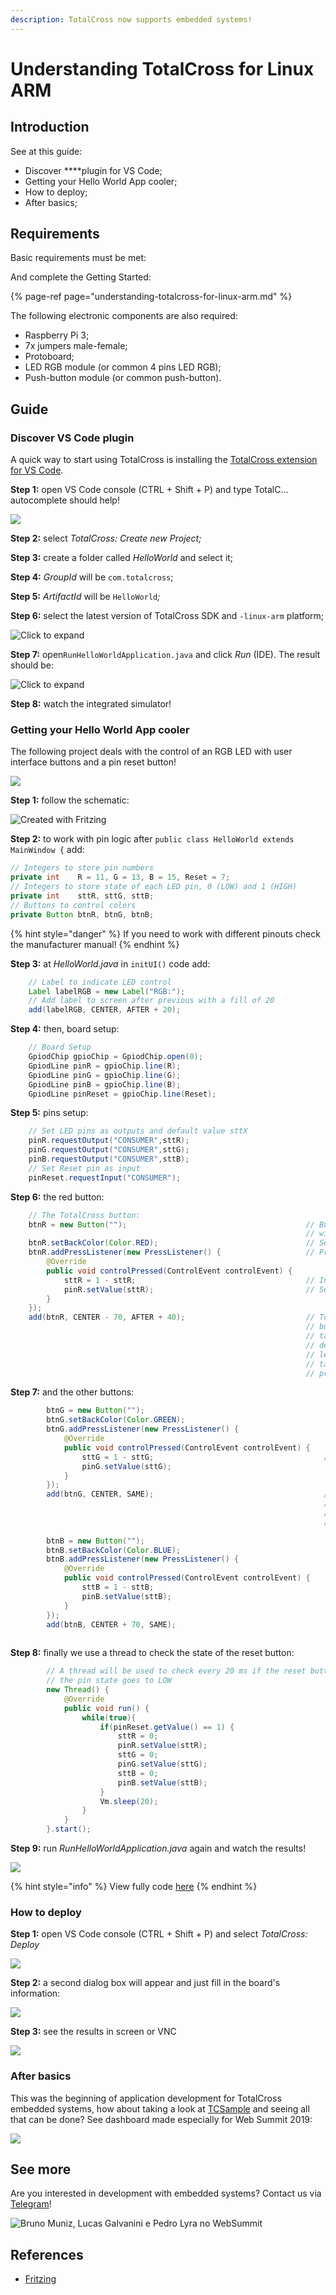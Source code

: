 ```yaml
---
description: TotalCross now supports embedded systems!
---
```


# Understanding TotalCross for Linux ARM

## Introduction

See at this guide:

* Discover ****plugin for VS Code;
* Getting your Hello World App cooler;
* How to deploy; 
* After basics;

## Requirements

Basic requirements must be met:

And complete the Getting Started:

{% page-ref page="understanding-totalcross-for-linux-arm.md" %}

The following electronic components are also required:

* Raspberry Pi 3;
* 7x jumpers male-female;
* Protoboard;
* LED RGB module \(or common 4 pins LED RGB\);
* Push-button module \(or common push-button\).

## **Guide**

### Discover VS Code plugin

A quick way to start using TotalCross is installing the [TotalCross extension for VS Code](https://marketplace.visualstudio.com/items?itemName=Italo.totalcross). 

**Step 1:** open VS Code console  \(CTRL + Shift + P\) and type TotalC… autocomplete should help!

![](../.gitbook/assets/3-1.gif)

**Step 2:** select _TotalCross: Create new Project;_ 

**Step 3:** create a folder called _HelloWorld_ and select it; 

**Step 4:** _GroupId_ will be `com.totalcross`;

**Step 5:** _ArtifactId_ will be `HelloWorld`_;_

**Step 6:** select the latest version of TotalCross SDK and `-linux-arm` platform;

![Click to expand](../.gitbook/assets/4-1.gif)

**Step 7:** open`RunHelloWorldApplication.java` and click _Run_ \(IDE\). The result should be:

![Click  to expand](../.gitbook/assets/5-1.gif)

**Step 8:** watch the integrated simulator!

### Getting your Hello World App cooler 

The following project deals with the control of an RGB LED with user interface buttons and a pin reset button!

![](../.gitbook/assets/img1-1.jpg)

**Step 1:** follow the schematic:

![Created with Fritzing](../.gitbook/assets/img2-1.png)

**Step 2:** to work with pin logic after `public class HelloWorld extends MainWindow {` add:

```java
// Integers to store pin numbers
private int    R = 11, G = 13, B = 15, Reset = 7;
// Integers to store state of each LED pin, 0 (LOW) and 1 (HIGH)
private int    sttR, sttG, sttB;
// Buttons to control colors 
private Button btnR, btnG, btnB;
```

{% hint style="danger" %}
If you need to work with different pinouts check the manufacturer manual!
{% endhint %}

**Step 3:** at  _HelloWorld.java_ in `initUI()` code add:

```java
    // Label to indicate LED control
    Label labelRGB = new Label("RGB:");
    // Add label to screen after previous with a fill of 20
    add(labelRGB, CENTER, AFTER + 20);
```

**Step 4:** then, board setup:

```java
    // Board Setup
    GpiodChip gpioChip = GpiodChip.open(0);
    GpiodLine pinR = gpioChip.line(R);
    GpiodLine pinG = gpioChip.line(G);
    GpiodLine pinB = gpioChip.line(B);
    GpiodLine pinReset = gpioChip.line(Reset);
```

**Step 5:** pins setup:

```java
    // Set LED pins as outputs and default value sttX
    pinR.requestOutput("CONSUMER",sttR);
    pinG.requestOutput("CONSUMER",sttG);
    pinB.requestOutput("CONSUMER",sttB);
    // Set Reset pin as input
    pinReset.requestInput("CONSUMER");
```

**Step 6:** the red button:

```java
    // The TotalCross button:
    btnR = new Button("");                                        // Button instantiation
                                                                  // without text
    btnR.setBackColor(Color.RED);                                 // Set background color (red)
    btnR.addPressListener(new PressListener() {                   // Press event listener
        @Override
        public void controlPressed(ControlEvent controlEvent) {
            sttR = 1 - sttR;                                      // Invert pin state 
            pinR.setValue(sttR);                                  // Set value (HIGH or LOW)
        }
    });
    add(btnR, CENTER - 70, AFTER + 40);                           // To make horizontally aligned 
                                                                  // buttons in the 'RGB' sequence,
                                                                  // take the center reference and 
                                                                  // decrease 70 to place the 
                                                                  // leftmost R. In the Y axis just 
                                                                  // take the reference of the 
                                                                  // previous component and add 40
```

**Step 7:** and the other buttons: 

```java
        btnG = new Button("");
        btnG.setBackColor(Color.GREEN);
        btnG.addPressListener(new PressListener() {
            @Override
            public void controlPressed(ControlEvent controlEvent) {
                sttG = 1 - sttG;                                      // Pay attention to change pin!!!
                pinG.setValue(sttG);
            }
        });
        add(btnG, CENTER, SAME);                                      // The green button will be 
                                                                      // placed at the center and in 
                                                                      // the same line of previous 
                                                                      // button
        
        btnB = new Button("");
        btnB.setBackColor(Color.BLUE);
        btnB.addPressListener(new PressListener() {
            @Override
            public void controlPressed(ControlEvent controlEvent) {
                sttB = 1 - sttB;                                       // Pay attention to change pin!!!
                pinB.setValue(sttB);      
            }
        });
        add(btnB, CENTER + 70, SAME);                                  // The last button will be placed 
                                                                       // to the right of the center.

```

**Step 8:** finally we use a thread to check the state of the reset button:

```java
        // A thread will be used to check every 20 ms if the reset button has been pressed: if yes then 
        // the pin state goes to LOW
        new Thread() {
            @Override
            public void run() {
                while(true){
                    if(pinReset.getValue() == 1) {
                        sttR = 0;
                        pinR.setValue(sttR);
                        sttG = 0;
                        pinG.setValue(sttG);
                        sttB = 0;
                        pinB.setValue(sttB);
                    }
                    Vm.sleep(20);
                } 
            }
        }.start();
```

**Step 9:** run _RunHelloWorldApplication.java_ again and watch the results! 

![](../.gitbook/assets/6-1.gif)

{% hint style="info" %}
View fully code [here](https://gist.github.com/acmlira/e6c18f0a82688f750c1648af4d101344) 
{% endhint %}

### How to deploy

**Step 1:** open VS Code console  \(CTRL + Shift + P\) and select _TotalCross: Deploy_

![](../.gitbook/assets/7-1.gif)

**Step 2:** a second dialog box will appear and just fill in the board's information:

![](../.gitbook/assets/8-1.gif)

**Step 3:** see the results in screen or VNC

![](../.gitbook/assets/9-1.gif)

### After basics

This was the beginning of application development for TotalCross embedded systems, how about taking a look at [TCSample](https://github.com/TotalCross/TCSample) and seeing all that can be done? See dashboard made especially for Web Summit 2019:

![](../.gitbook/assets/video.gif)

## See more

Are you interested in development with embedded systems? Contact us via [Telegram](https://t.me/comunidadetotalcross)! 

![Bruno Muniz, Lucas Galvanini e Pedro Lyra no WebSummit](../.gitbook/assets/img3-1.jpeg)

## References

* [Fritzing ](https://fritzing.org/home/)

